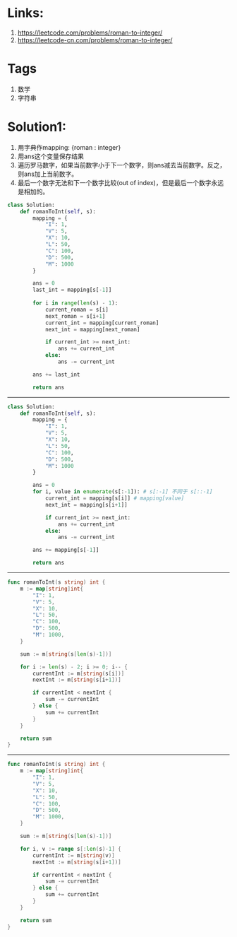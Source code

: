 # Links:
1. https://leetcode.com/problems/roman-to-integer/
2. https://leetcode-cn.com/problems/roman-to-integer/

# Tags
1. 数学
2. 字符串

# Solution1:
1. 用字典作mapping: {roman : integer}
2. 用ans这个变量保存结果
3. 遍历罗马数字，如果当前数字小于下一个数字，则ans减去当前数字。反之，则ans加上当前数字。
4. 最后一个数字无法和下一个数字比较(out of index)，但是最后一个数字永远是相加的。

```python
class Solution:
    def romanToInt(self, s):
        mapping = {
            "I": 1,
            "V": 5,
            "X": 10,
            "L": 50,
            "C": 100,
            "D": 500,
            "M": 1000
        }

        ans = 0
        last_int = mapping[s[-1]]
        
        for i in range(len(s) - 1):
            current_roman = s[i]
            next_roman = s[i+1]
            current_int = mapping[current_roman]
            next_int = mapping[next_roman]

            if current_int >= next_int:
                ans += current_int
            else:
                ans -= current_int

        ans += last_int

        return ans
```
---
```python
class Solution:
    def romanToInt(self, s):
        mapping = {
            "I": 1,
            "V": 5,
            "X": 10,
            "L": 50,
            "C": 100,
            "D": 500,
            "M": 1000
        }

        ans = 0
        for i, value in enumerate(s[:-1]): # s[:-1] 不同于 s[::-1]
            current_int = mapping[s[i]] # mapping[value]
            next_int = mapping[s[i+1]]

            if current_int >= next_int:
                ans += current_int
            else:
                ans -= current_int

        ans += mapping[s[-1]]

        return ans
```
---
```go
func romanToInt(s string) int {
	m := map[string]int{
		"I": 1,
		"V": 5,
		"X": 10,
		"L": 50,
		"C": 100,
		"D": 500,
		"M": 1000,
	}

	sum := m[string(s[len(s)-1])]

	for i := len(s) - 2; i >= 0; i-- {
		currentInt := m[string(s[i])]
		nextInt := m[string(s[i+1])]

		if currentInt < nextInt {
			sum -= currentInt
		} else {
			sum += currentInt
		}
	}

	return sum
}
```
---
```go
func romanToInt(s string) int {
	m := map[string]int{
		"I": 1,
		"V": 5,
		"X": 10,
		"L": 50,
		"C": 100,
		"D": 500,
		"M": 1000,
	}

	sum := m[string(s[len(s)-1])]

	for i, v := range s[:len(s)-1] {
		currentInt := m[string(v)]
		nextInt := m[string(s[i+1])]

		if currentInt < nextInt {
			sum -= currentInt
		} else {
			sum += currentInt
		}
	}

	return sum
}
```